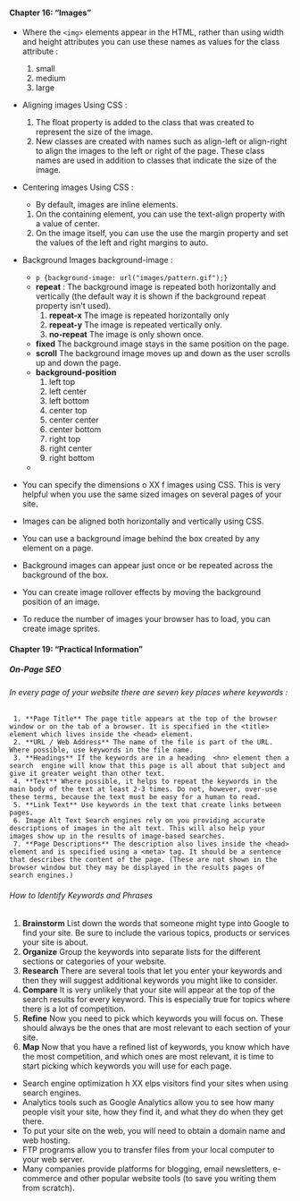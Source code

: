 #### Chapter 16: “Images”
* Where the `<img>` elements appear in the HTML, rather than using width and height attributes you can use these names as values for the class attribute :
     1. small
     2. medium
     3. large


* Aligning images Using CSS :
     1. The float property is added to the class that was created to represent the size of the image.
     2. New classes are created with names such as align-left or align-right to align the images to the left or right of the page. These class names are used in addition to classes that indicate the size of the image.


* Centering images Using CSS :
     * By default, images are inline elements.
     1. On the containing element, you can use the text-align property with a value of center.
     2. On the image itself, you can use the use the margin property and set the values of the left and right margins to auto.

* Background Images background-image :
     * `p {background-image: url("images/pattern.gif");}`
     * **repeat** : The background image is repeated both horizontally and vertically (the default way it is shown if the background repeat property isn't used).
         1. **repeat-x** The image is repeated horizontally only
         2. **repeat-y** The image is repeated vertically only.
         3. **no-repeat** The image is only shown once.
     * **fixed** The background image stays in the same position on the page. 
     * **scroll** The background image moves up and down as the user scrolls up and down the page.
     * **background-position** 
         1. left top
         2. left center
         3. left bottom
         4. center top
         5. center center
         6. center bottom
         7. right top
         8. right center
         9. right bottom
     * 



* You can specify the dimensions o XX f images using CSS. This is very helpful when you use the same sized images on several pages of your site.
*  Images can be aligned both horizontally and vertically using CSS.
*  You can use a background image behind the box created by any element on a page.
* Background images can appear just once or be repeated across the background of the box.
* You can create image rollover effects by moving the background position of an image.
* To reduce the number of images your browser has to load, you can create image sprites.


#### Chapter 19: “Practical Information”

##### On-Page SEO
###### In every page of your website there are seven key places where keywords :
     1. **Page Title** The page title appears at the top of the browser window or on the tab of a browser. It is specified in the <title> element which lives inside the <head> element.
     2. **URL / Web Address** The name of the file is part of the URL. Where possible, use keywords in the file name.
     3. **Headings** If the keywords are in a heading  <hn> element then a search  engine will know that this page is all about that subject and give it greater weight than other text.
     4. **Text** Where possible, it helps to repeat the keywords in the main body of the text at least 2-3 times. Do not, however, over-use these terms, because the text must be easy for a human to read.
     5. **Link Text** Use keywords in the text that create links between pages.
     6. Image Alt Text Search engines rely on you providing accurate descriptions of images in the alt text. This will also help your images show up in the results of image-based searches.
     7. **Page Descriptions** The description also lives inside the <head> element and is specified using a <meta> tag. It should be a sentence that describes the content of the page. (These are not shown in the browser window but they may be displayed in the results pages of search engines.)

###### How to Identify Keywords and Phrases
1.  **Brainstorm** List down the words that someone might type into Google to find your site. Be sure to include the various topics, products or services your site is about.
2. **Organize** Group the keywords into separate lists for the different sections or categories of your website.
3. **Research** There are several tools that let you enter your keywords and then they will suggest additional keywords you might like to consider.
4. **Compare** It is very unlikely that your site will appear at the top of the search results for every
keyword. This is especially true for topics where there is a lot of competition. 
5. **Refine** Now you need to pick which keywords you will focus on. These should always be the ones that are most relevant to each section of your site.
6. **Map** Now that you have a refined list of keywords, you know which have the most competition, and
which ones are most relevant, it is time to start picking which keywords you will use for each page.

* Search engine optimization h XX elps visitors find your sites when using search engines.
* Analytics tools such as Google Analytics allow you to see how many people visit your site, how they find it, and what they do when they get there.
* To put your site on the web, you will need to obtain a domain name and web hosting.
* FTP programs allow you to transfer files from your local computer to your web server.
* Many companies provide platforms for blogging, email newsletters, e-commerce and other popular website tools (to save you writing them from scratch).
      